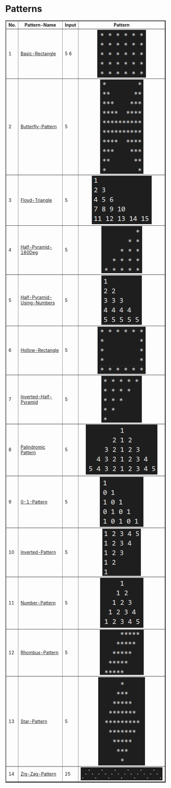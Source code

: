 <html>
<head>
<h1> Patterns </h1>
</head>
<body>
    <table border="2px solid black">
        <tr>
            <th>No.</th>
            <th>Pattern-Name</th>
            <th>Input</th>
            <th>Pattern</th>
        </tr>
        <tr>
            <td>1</td>
            <td> <a href="https://github.com/Abhishek-Pashte/Patterns-CPP/blob/main/Programs/Basic_Rectangle.cpp"> Basic-Rectangle </a> </td>
            <td>5 6</td>
            <td>
                <img src="Images/BasicRectangle.jpg" alt="Basic-Rectangle" style="display: block; margin-left: auto; margin-right: auto;">
            </td>
        </tr>
        <tr>
            <td>2</td>
            <td> <a href="https://github.com/Abhishek-Pashte/Patterns-CPP/blob/main/Programs/Butterfly_Pattern.cpp"> Butterfly-Pattern </a> </td>
            <td>5</td>
            <td>
                <img src="Images/ButterflyPattern.jpg" alt="Basic-Rectangle" style="display: block; margin-left: auto; margin-right: auto;">
            </td>
        </tr>
        <tr>
            <td>3</td>
            <td> <a href="https://github.com/Abhishek-Pashte/Patterns-CPP/blob/main/Programs/Floyd_Triangle/Floyd_Triangle.cpp"> Floyd-Triangle </a> </td>
            <td>5</td>
            <td>
                <img src="Images/FloydTriangle.jpg" alt="Basic-Rectangle" style="display: block; margin-left: auto; margin-right: auto;">
            </td>
        </tr>
        <tr>
            <td>4</td>
            <td> <a href="https://github.com/Abhishek-Pashte/Patterns-CPP/blob/main/Programs/Half_Pyramid_180deg.cpp"> Half-Pyramid-180Deg </a> </td>
            <td>5</td>
            <td>
                <img src="Images/HalfPyramid180Deg.jpg" alt="Basic-Rectangle" style="display: block; margin-left: auto; margin-right: auto;">
            </td>
        </tr>
        <tr>
            <td>5</td>
            <td> <a href="https://github.com/Abhishek-Pashte/Patterns-CPP/blob/main/Programs/Half_Pyramid_Using_Numbers.cpp"> Half-Pyramid-Using-Numbers </a> </td>
            <td>5</td>
            <td>
                <img src="Images/HalfPyramidUsingNumber.jpg" alt="Basic-Rectangle" style="display: block; margin-left: auto; margin-right: auto;">
            </td>
        </tr>
        <tr>
            <td>6</td>
            <td> <a href="https://github.com/Abhishek-Pashte/Patterns-CPP/blob/main/Programs/Hollow_Rectangle.cpp"> Hollow-Rectangle </a> </td>
            <td>5</td>
            <td>
                <img src="Images/HollowRectangle.jpg" alt="Basic-Rectangle" style="display: block; margin-left: auto; margin-right: auto;">
            </td>
        </tr>
        <tr>
            <td>7</td>
            <td> <a href="https://github.com/Abhishek-Pashte/Patterns-CPP/blob/main/Programs/Inverted_Half_Pyramid.cpp"> Inverted-Half-Pyramid </a> </td>
            <td>5</td>
            <td>
                <img src="Images/InvertedHalfPyramid.jpg" alt="Basic-Rectangle" style="display: block; margin-left: auto; margin-right: auto;">
            </td>
        </tr><tr>
            <td>8</td>
            <td> <a href="https://github.com/Abhishek-Pashte/Patterns-CPP/blob/main/Programs/Palindromic_Pattern.cpp"> Palindromic Pattern </a> </td>
            <td>5</td>
            <td>
                <img src="Images/PalindromicPattern.jpg" alt="Basic-Rectangle" style="display: block; margin-left: auto; margin-right: auto;">
            </td>
        </tr>
        <tr>
            <td>9</td>
            <td> <a href="https://github.com/Abhishek-Pashte/Patterns-CPP/blob/main/Programs/0-1_Pattern.cpp"> 0-1-Pattern </a> </td>
            <td>5</td>
            <td>
                <img src="Images/0-1Pattern.jpg" alt="Basic-Rectangle" style="display: block; margin-left: auto; margin-right: auto;">
            </td>
        </tr>
        <tr>
            <td>10</td>
            <td> <a href="https://github.com/Abhishek-Pashte/Patterns-CPP/blob/main/Programs/Inverted_Pattern.cpp"> Inverted-Pattern </a> </td>
            <td>5</td>
            <td>
                <img src="Images/InvertedPattern.jpg" alt="Basic-Rectangle" style="display: block; margin-left: auto; margin-right: auto;">
            </td>
        </tr>
        <tr>
            <td>11</td>
            <td> <a href="https://github.com/Abhishek-Pashte/Patterns-CPP/blob/main/Programs/Number_Pattern.cpp"> Number-Pattern </a> </td>
            <td>5</td>
            <td>
                <img src="Images/NumberPattern.jpg" alt="Basic-Rectangle" style="display: block; margin-left: auto; margin-right: auto;">
            </td>
        </tr>
        <tr>
            <td>12</td>
            <td> <a href="https://github.com/Abhishek-Pashte/Patterns-CPP/blob/main/Programs/Rhombus_Pattern.cpp"> Rhombus-Pattern </a> </td>
            <td>5</td>
            <td>
                <img src="Images/RhombusPattern.jpg" alt="Basic-Rectangle" style="display: block; margin-left: auto; margin-right: auto;">
            </td>
        </tr>
        <tr>
            <td>13</td>
            <td> <a href="https://github.com/Abhishek-Pashte/Patterns-CPP/blob/main/Programs/Star_Pattern.cpp"> Star-Pattern </a> </td>
            <td>5</td>
            <td>
                <img src="Images/StarPattern.jpg" alt="Basic-Rectangle" style="display: block; margin-left: auto; margin-right: auto;">
            </td>
        </tr>
        <tr>
            <td>14</td>
            <td> <a href="https://github.com/Abhishek-Pashte/Patterns-CPP/blob/main/Programs/Zig-Zag_Pattern.cpp"> Zig-Zag-Pattern </a> </td>
            <td>25</td>
            <td>
                <img src="Images/ZigZagPattern.jpg" alt="Basic-Rectangle" style="display: block; margin-left: auto; margin-right: auto;">
            </td>
        </tr>
      </table>
</body>
</html>
